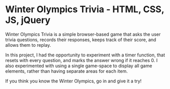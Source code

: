 # Winter Olympics Trivia - HTML, CSS, JS, jQuery

Winter Olympics Trivia is a simple browser-based game that asks the user trivia questions, records their responses, keeps track of their score, and allows them to replay.

In this project, I had the opportunity to experiment with a timer function, that resets with every question, and marks the answer wrong if it reaches 0. I also experimented with using a single game-space to display all game elements, rather than having separate areas for each item.

If you think you know the Winter Olympics, go in and give it a try!
